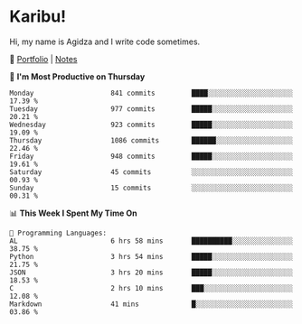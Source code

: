 # Karibu!
Hi, my name is Agidza and I write code sometimes.

🫧 [Portfolio](https://lynnagidza.github.io/) | [Notes](https://medium.com/me/stories/public)

<!--START_SECTION:waka-->
📅 **I'm Most Productive on Thursday** 

```text
Monday                   841 commits         ████░░░░░░░░░░░░░░░░░░░░░   17.39 % 
Tuesday                  977 commits         █████░░░░░░░░░░░░░░░░░░░░   20.21 % 
Wednesday                923 commits         █████░░░░░░░░░░░░░░░░░░░░   19.09 % 
Thursday                 1086 commits        ██████░░░░░░░░░░░░░░░░░░░   22.46 % 
Friday                   948 commits         █████░░░░░░░░░░░░░░░░░░░░   19.61 % 
Saturday                 45 commits          ░░░░░░░░░░░░░░░░░░░░░░░░░   00.93 % 
Sunday                   15 commits          ░░░░░░░░░░░░░░░░░░░░░░░░░   00.31 % 
```


📊 **This Week I Spent My Time On** 

```text
💬 Programming Languages: 
AL                       6 hrs 58 mins       ██████████░░░░░░░░░░░░░░░   38.75 % 
Python                   3 hrs 54 mins       █████░░░░░░░░░░░░░░░░░░░░   21.75 % 
JSON                     3 hrs 20 mins       █████░░░░░░░░░░░░░░░░░░░░   18.53 % 
C                        2 hrs 10 mins       ███░░░░░░░░░░░░░░░░░░░░░░   12.08 % 
Markdown                 41 mins             █░░░░░░░░░░░░░░░░░░░░░░░░   03.86 % 
```


<!--END_SECTION:waka-->
<!--#### 💟 **Digital Swag**
[![@agidza's Holopin board](https://holopin.me/agidza)](https://holopin.io/@agidza)
